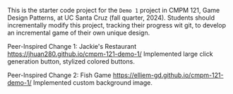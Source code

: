 This is the starter code project for the `Demo 1` project in CMPM 121, Game Design Patterns, at UC Santa Cruz (fall quarter, 2024). Students should incrementally modify this project, tracking their progress wit git, to develop an incremental game of their own unique design.

Peer-Inspired Change 1: Jackie's Restaurant https://jhuan280.github.io/cmpm-121-demo-1/
Implemented large click generation button, stylized colored buttons.

Peer-Inspired Change 2: Fish Game https://elliem-gd.github.io/cmpm-121-demo-1/
Implemented custom background image.